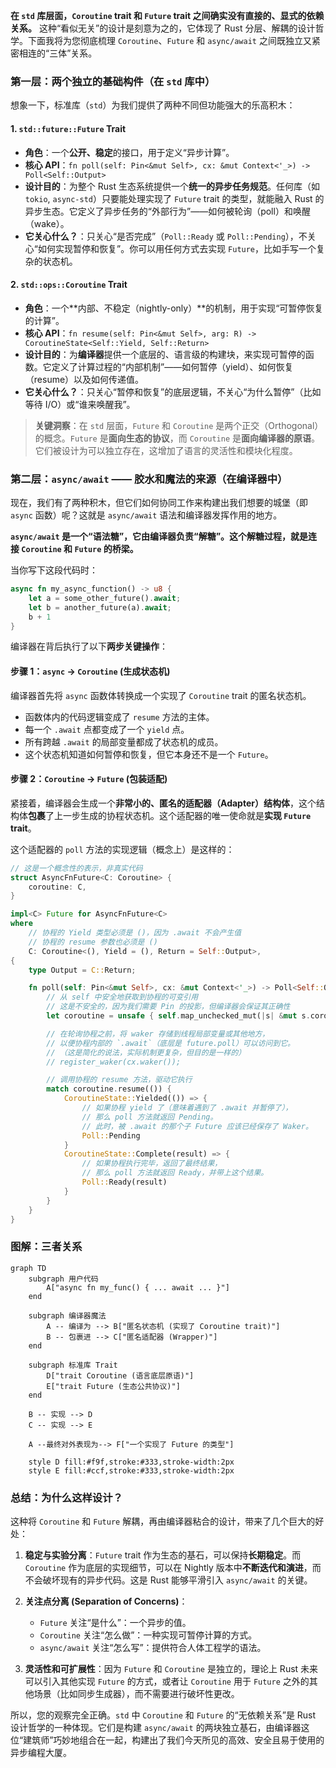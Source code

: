 
**在 `std` 库层面，`Coroutine` trait 和 `Future` trait 之间确实没有直接的、显式的依赖关系。**
这种“看似无关”的设计是刻意为之的，它体现了 Rust 分层、解耦的设计哲学。下面我将为您彻底梳理 `Coroutine`、`Future` 和 `async/await` 之间既独立又紧密相连的“三体”关系。

### **第一层：两个独立的基础构件（在 `std` 库中）**

想象一下，标准库（`std`）为我们提供了两种不同但功能强大的乐高积木：

#### **1. `std::future::Future` Trait**
*   **角色**：一个**公开、稳定**的接口，用于定义“异步计算”。
*   **核心 API**：`fn poll(self: Pin<&mut Self>, cx: &mut Context<'_>) -> Poll<Self::Output>`
*   **设计目的**：为整个 Rust 生态系统提供一个**统一的异步任务规范**。任何库（如 `tokio`, `async-std`）只要能处理实现了 `Future` trait 的类型，就能融入 Rust 的异步生态。它定义了异步任务的“外部行为”——如何被轮询（poll）和唤醒（wake）。
*   **它关心什么？**：只关心“是否完成”（`Poll::Ready` 或 `Poll::Pending`），不关心“如何实现暂停和恢复”。你可以用任何方式去实现 `Future`，比如手写一个复杂的状态机。

#### **2. `std::ops::Coroutine` Trait**
*   **角色**：一个**内部、不稳定（nightly-only）**的机制，用于实现“可暂停恢复的计算”。
*   **核心 API**：`fn resume(self: Pin<&mut Self>, arg: R) -> CoroutineState<Self::Yield, Self::Return>`
*   **设计目的**：为**编译器**提供一个底层的、语言级的构建块，来实现可暂停的函数。它定义了计算过程的“内部机制”——如何暂停（yield）、如何恢复（resume）以及如何传递值。
*   **它关心什么？**：只关心“暂停和恢复”的底层逻辑，不关心“为什么暂停”（比如等待 I/O）或“谁来唤醒我”。

> **关键洞察**：在 `std` 层面，`Future` 和 `Coroutine` 是两个正交（Orthogonal）的概念。`Future` 是**面向生态的协议**，而 `Coroutine` 是**面向编译器的原语**。它们被设计为可以独立存在，这增加了语言的灵活性和模块化程度。

### **第二层：`async/await` —— 胶水和魔法的来源（在编译器中）**

现在，我们有了两种积木，但它们如何协同工作来构建出我们想要的城堡（即 `async` 函数）呢？这就是 `async/await` 语法和编译器发挥作用的地方。

**`async/await` 是一个“语法糖”，它由编译器负责“解糖”。这个解糖过程，就是连接 `Coroutine` 和 `Future` 的桥梁。**

当你写下这段代码时：
```rust
async fn my_async_function() -> u8 {
    let a = some_other_future().await;
    let b = another_future(a).await;
    b + 1
}
```

编译器在背后执行了以下**两步关键操作**：

#### **步骤 1：`async` -> `Coroutine` (生成状态机)**

编译器首先将 `async` 函数体转换成一个实现了 `Coroutine` trait 的匿名状态机。
*   函数体内的代码逻辑变成了 `resume` 方法的主体。
*   每一个 `.await` 点都变成了一个 `yield` 点。
*   所有跨越 `.await` 的局部变量都成了状态机的成员。
*   这个状态机知道如何暂停和恢复，但它本身还不是一个 `Future`。

#### **步骤 2：`Coroutine` -> `Future` (包装适配)**

紧接着，编译器会生成一个**非常小的、匿名的适配器（Adapter）结构体**，这个结构体**包裹**了上一步生成的协程状态机。这个适配器的唯一使命就是**实现 `Future` trait**。

这个适配器的 `poll` 方法的实现逻辑（概念上）是这样的：
```rust
// 这是一个概念性的表示，非真实代码
struct AsyncFnFuture<C: Coroutine> {
    coroutine: C,
}

impl<C> Future for AsyncFnFuture<C>
where
    // 协程的 Yield 类型必须是 ()，因为 .await 不会产生值
    // 协程的 resume 参数也必须是 ()
    C: Coroutine<(), Yield = (), Return = Self::Output>,
{
    type Output = C::Return;

    fn poll(self: Pin<&mut Self>, cx: &mut Context<'_>) -> Poll<Self::Output> {
        // 从 self 中安全地获取到协程的可变引用
        // 这是不安全的，因为我们需要 Pin 的投影，但编译器会保证其正确性
        let coroutine = unsafe { self.map_unchecked_mut(|s| &mut s.coroutine) };

        // 在轮询协程之前，将 waker 存储到线程局部变量或其他地方，
        // 以便协程内部的 `.await`（底层是 future.poll）可以访问到它。
        // （这是简化的说法，实际机制更复杂，但目的是一样的）
        // register_waker(cx.waker());

        // 调用协程的 resume 方法，驱动它执行
        match coroutine.resume(()) {
            CoroutineState::Yielded(()) => {
                // 如果协程 yield 了（意味着遇到了 .await 并暂停了），
                // 那么 poll 方法就返回 Pending。
                // 此时，被 .await 的那个子 Future 应该已经保存了 Waker。
                Poll::Pending
            }
            CoroutineState::Complete(result) => {
                // 如果协程执行完毕，返回了最终结果，
                // 那么 poll 方法就返回 Ready，并带上这个结果。
                Poll::Ready(result)
            }
        }
    }
}
```

### **图解：三者关系**

```mermaid
graph TD
    subgraph 用户代码
        A["async fn my_func() { ... await ... }"]
    end

    subgraph 编译器魔法
        A -- 编译为 --> B["匿名状态机 (实现了 Coroutine trait)"]
        B -- 包裹进 --> C["匿名适配器 (Wrapper)"]
    end

    subgraph 标准库 Trait
        D["trait Coroutine (语言底层原语)"]
        E["trait Future (生态公共协议)"]
    end

    B -- 实现 --> D
    C -- 实现 --> E

    A --最终对外表现为--> F["一个实现了 Future 的类型"]

    style D fill:#f9f,stroke:#333,stroke-width:2px
    style E fill:#ccf,stroke:#333,stroke-width:2px
```

### **总结：为什么这样设计？**

这种将 `Coroutine` 和 `Future` 解耦，再由编译器粘合的设计，带来了几个巨大的好处：

1.  **稳定与实验分离**：`Future` trait 作为生态的基石，可以保持**长期稳定**。而 `Coroutine` 作为底层的实现细节，可以在 Nightly 版本中**不断迭代和演进**，而不会破坏现有的异步代码。这是 Rust 能够平滑引入 `async/await` 的关键。

2.  **关注点分离 (Separation of Concerns)**：
    *   `Future` 关注“是什么”：一个异步的值。
    *   `Coroutine` 关注“怎么做”：一种实现可暂停计算的方式。
    *   `async/await` 关注“怎么写”：提供符合人体工程学的语法。

3.  **灵活性和可扩展性**：因为 `Future` 和 `Coroutine` 是独立的，理论上 Rust 未来可以引入其他实现 `Future` 的方式，或者让 `Coroutine` 用于 `Future` 之外的其他场景（比如同步生成器），而不需要进行破坏性更改。

所以，您的观察完全正确。`std` 中 `Coroutine` 和 `Future` 的“无依赖关系”是 Rust 设计哲学的一种体现。它们是构建 `async/await` 的两块独立基石，由编译器这位“建筑师”巧妙地组合在一起，构建出了我们今天所见的高效、安全且易于使用的异步编程大厦。
